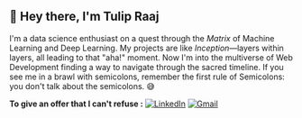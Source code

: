 



## 👋 Hey there, I'm Tulip Raaj

I'm a data science enthusiast on a quest through the _Matrix_ of Machine Learning and Deep Learning. My projects are like _Inception_—layers within layers, all leading to that "aha!" moment. Now I'm into the multiverse of Web Development finding a way to navigate through the sacred timeline. If you see me in a brawl with semicolons, remember the first rule of Semicolons: you don't talk about the semicolons. 😅 

**To give an offer that I can't refuse :**
  [![LinkedIn](https://img.shields.io/badge/LinkedIn-0077B5?style=for-the-badge&logo=linkedin&logoColor=white)](https://www.linkedin.com/in/tulip-raaj-k-405400239/)
  [![Gmail](https://img.shields.io/badge/Gmail-D14836?style=for-the-badge&logo=gmail&logoColor=white)](mailto:tulipraaj007@gmail.com)


